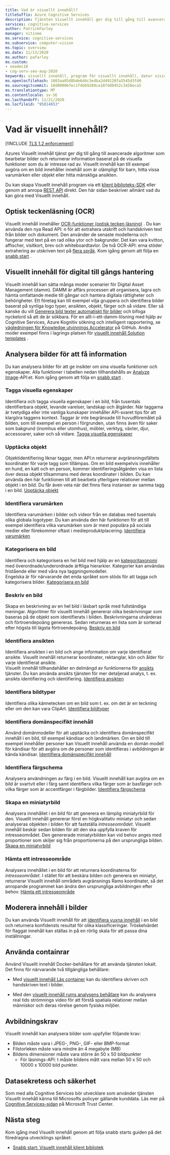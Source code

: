 ```yaml
---
title: Vad är visuellt innehåll?
titleSuffix: Azure Cognitive Services
description: Tjänsten Visuellt innehåll ger dig till gång till avancerade algoritmer för bearbetning av avbildningar och att returnera information.
services: cognitive-services
author: PatrickFarley
manager: nitinme
ms.service: cognitive-services
ms.subservice: computer-vision
ms.topic: overview
ms.date: 11/13/2020
ms.author: pafarley
ms.custom:
- seodec18
- cog-serv-seo-aug-2020
keywords: visuellt innehåll, program för visuellt innehåll, dator vision
ms.openlocfilehash: 1603aa05d8bde6d4c3edba2d49120fa3545d3fd0
ms.sourcegitcommit: 10d00006fec1f4b69289ce18fdd0452c3458eca5
ms.translationtype: MT
ms.contentlocale: sv-SE
ms.lasthandoff: 11/21/2020
ms.locfileid: "95014653"
---
```

# <a name="what-is-computer-vision"></a>Vad är visuellt innehåll?

[!INCLUDE [TLS 1.2 enforcement](../../../includes/cognitive-services-tls-announcement.md)]

Azures Visuellt innehåll tjänst ger dig till gång till avancerade algoritmer som bearbetar bilder och returnerar information baserat på de visuella funktioner som du är intresse rad av. Visuellt innehåll kan till exempel avgöra om en bild innehåller innehåll som är olämpligt för barn, hitta vissa varumärken eller objekt eller hitta mänskliga ansikten.

Du kan skapa Visuellt innehåll program via ett [klient biblioteks-SDK](./quickstarts-sdk/client-library.md) eller genom att anropa [REST API](https://westcentralus.dev.cognitive.microsoft.com/docs/services/computer-vision-v3-1-ga/operations/5d986960601faab4bf452005) direkt. Den här sidan beskriver allmänt vad du kan göra med Visuellt innehåll.

## <a name="optical-character-recognition-ocr"></a>Optisk teckenläsning (OCR)

Visuellt innehåll innehåller [OCR-funktioner (optisk tecken läsning)](concept-recognizing-text.md) . Du kan använda den nya Read API: n för att extrahera utskrift och handskriven text från bilder och dokument. Den använder de senaste modellerna och fungerar med text på en rad olika ytor och bakgrunder. Det kan vara kvitton, affischer, visitkort, brev och whiteboardtavlor. De två OCR-API: erna stöder extrahering av utskriven text på [flera språk](./language-support.md). Kom igång genom att följa en [snabb start](./quickstarts-sdk/client-library.md) .

## <a name="computer-vision-for-digital-asset-management"></a>Visuellt innehåll för digital till gångs hantering

Visuellt innehåll kan sätta många moder scenarier för Digital Asset Management (damm). DAMM är affärs processen att organisera, lagra och hämta omfattande medie till gångar och hantera digitala rättigheter och behörigheter. Ett företag kan till exempel vilja gruppera och identifiera bilder baserat på synliga logo typer, ansikten, objekt, färger och så vidare. Eller så kanske du vill [Generera bild texter automatiskt för bilder](./Tutorials/storage-lab-tutorial.md) och bifoga nyckelord så att de är sökbara. För en allt-i-ett-damm-lösning med hjälp av Cognitive Services, Azure Kognitiv sökning och intelligent rapportering, se [vägledningen för Knowledge utvinnings Accelerator](https://github.com/Azure-Samples/azure-search-knowledge-mining) på GitHub. Andra moder exempel finns i lagrings platsen för [visuellt innehåll Solution templates](https://github.com/Azure-Samples/Cognitive-Services-Vision-Solution-Templates) .

## <a name="analyze-images-for-insight"></a>Analysera bilder för att få information

Du kan analysera bilder för att ge insikter om sina visuella funktioner och egenskaper. Alla funktioner i tabellen nedan tillhandahålls av [Analyze Image](https://westcentralus.dev.cognitive.microsoft.com/docs/services/computer-vision-v3-1-ga/operations/56f91f2e778daf14a499f21b)-API:et. Kom igång genom att följa en [snabb start](./quickstarts-sdk/client-library.md) .


### <a name="tag-visual-features"></a>Tagga visuella egenskaper

Identifiera och tagga visuella egenskaper i en bild, från tusentals identifierbara objekt, levande varelser, landskap och åtgärder. När taggarna är tvetydiga eller inte vanliga kunskaper innehåller API-svaret tips för att klargöra taggens kontext. Taggar är inte begränsade till huvudföremålet på bilden, som till exempel en person i förgrunden, utan finns även för saker som bakgrund (inomhus eller utomhus), möbler, verktyg, växter, djur, accessoarer, saker och så vidare. [Tagga visuella egenskaper](concept-tagging-images.md)

### <a name="detect-objects"></a>Upptäcka objekt

Objektidentifiering liknar taggar, men API:n returnerar avgränsningsfältets koordinater för varje tagg som tillämpas. Om en bild exempelvis innehåller en hund, en katt och en person, kommer identifieringsåtgärden visa en lista över dessa objekt tillsammans med deras koordinater i bilden. Du kan använda den här funktionen till att bearbeta ytterligare relationer mellan objekt i en bild. Du får även veta när det finns flera instanser av samma tagg i en bild. [Upptäcka objekt](concept-object-detection.md)

### <a name="detect-brands"></a>Identifiera varumärken

Identifiera varumärken i bilder och videor från en databas med tusentals olika globala logotyper. Du kan använda den här funktionen för att till exempel identifiera vilka varumärken som är mest populära på sociala medier eller förekommer oftast i medieproduktplacering. [Identifiera varumärken](concept-brand-detection.md)

### <a name="categorize-an-image"></a>Kategorisera en bild

Identifiera och kategorisera en hel bild med hjälp av en [kategoritaxonomi](Category-Taxonomy.md) med överordnade/underordnade ärftliga hierarkier. Kategorier kan användas fristående eller med våra nya taggningsmodeller.<br/>Engelska är för närvarande det enda språket som stöds för att tagga och kategorisera bilder. [Kategorisera en bild](concept-categorizing-images.md)

### <a name="describe-an-image"></a>Beskriv en bild

Skapa en beskrivning av en hel bild i läsbart språk med fullständiga meningar. Algoritmer för visuellt innehåll genererar olika beskrivningar som baseras på de objekt som identifierats i bilden. Beskrivningarna utvärderas och förtroendepoäng genereras. Sedan returneras en lista som är sorterad efter högsta till lägsta förtroendepoäng. [Beskriv en bild](concept-describing-images.md)

### <a name="detect-faces"></a>Identifiera ansikten

Identifiera ansikten i en bild och ange information om varje identifierat ansikte. Visuellt innehåll returnerar koordinater, rektanglar, kön och ålder för varje identifierat ansikte.<br/>Visuellt innehåll tillhandahåller en delmängd av funktionerna för [ansikts](../face/index.yml) tjänster. Du kan använda ansikts tjänsten för mer detaljerad analys, t. ex. ansikts identifiering och identifiering. [Identifiera ansikten](concept-detecting-faces.md)

### <a name="detect-image-types"></a>Identifiera bildtyper

Identifiera olika kännetecken om en bild som t. ex. om det är en teckning eller om den kan vara ClipArt. [Identifiera bildtyper](concept-detecting-image-types.md)

### <a name="detect-domain-specific-content"></a>Identifiera domänspecifikt innehåll

Använd domänmodeller för att upptäcka och identifiera domänspecifikt innehåll i en bild, till exempel kändisar och landmärken. Om en bild till exempel innehåller personer kan Visuellt innehåll använda en domän modell för kändisar för att avgöra om de personer som identifieras i avbildningen är kända kändisar. [Identifiera domänspecifikt innehåll](concept-detecting-domain-content.md)

### <a name="detect-the-color-scheme"></a>Identifiera färgschema

Analysera användningen av färg i en bild. Visuellt innehåll kan avgöra om en bild är svartvit eller i färg samt identifiera vilka färger som är basfärger och vilka färger som är accentfärger i färgbilder. [Identifiera färgschema](concept-detecting-color-schemes.md)

### <a name="generate-a-thumbnail"></a>Skapa en miniatyrbild

Analysera innehållet i en bild för att generera en lämplig miniatyrbild för den. Visuellt innehåll genererar först en högkvalitativ miniatyr och sedan analyseras objekten i bilden för att fastställa *intresseområdet*. Visuellt innehåll beskär sedan bilden för att den ska uppfylla kraven för intresseområdet. Den genererade miniatyrbilden kan vid behov anges med proportioner som skiljer sig från proportionerna på den ursprungliga bilden. [Skapa en miniatyrbild](concept-generating-thumbnails.md)

### <a name="get-the-area-of-interest"></a>Hämta ett intresseområde

Analysera innehållet i en bild för att returnera koordinaterna för *intresseområdet*. I stället för att beskära bilden och generera en miniatyr, returnerar Visuellt innehåll områdets avgränsnings Rams koordinater, så det anropande programmet kan ändra den ursprungliga avbildningen efter behov. [Hämta ett intresseområde](concept-generating-thumbnails.md#area-of-interest)

## <a name="moderate-content-in-images"></a>Moderera innehåll i bilder

Du kan använda Visuellt innehåll för att [identifiera vuxna innehåll](concept-detecting-adult-content.md) i en bild och returnera konfidensts resultat för olika klassificeringar. Tröskelvärdet för flaggat innehåll kan ställas in på en rörlig skala för att passa dina inställningar.

## <a name="use-containers"></a>Använda containrar

Använd Visuellt innehåll Docker-behållare för att använda tjänsten lokalt. Det finns för närvarande två tillgängliga behållare:

* Med [visuellt innehåll Läs container](computer-vision-how-to-install-containers.md) kan du identifiera skriven och handskriven text i bilder.

* Med den [visuellt innehåll rums analysens behållare](spatial-analysis-container.md) kan du analysera real tids strömnings video för att förstå spatiala relationer mellan människor och deras rörelse genom fysiska miljöer.

## <a name="image-requirements"></a>Avbildningskrav

Visuellt innehåll kan analysera bilder som uppfyller följande krav:

- Bilden måste vara i JPEG-, PNG-, GIF- eller BMP-format
- Filstorleken måste vara mindre än 4 megabyte (MB)
- Bildens dimensioner måste vara större än 50 x 50 bildpunkter
  - För läsnings-API: t måste bildens mått vara mellan 50 x 50 och 10000 x 10000 bild punkter.

## <a name="data-privacy-and-security"></a>Datasekretess och säkerhet

Som med alla Cognitive Services bör utvecklare som använder tjänsten Visuellt innehåll känna till Microsofts policyer gällande kunddata. Läs mer på [Cognitive Services-sidan](https://www.microsoft.com/trustcenter/cloudservices/cognitiveservices) på Microsoft Trust Center.

## <a name="next-steps"></a>Nästa steg

Kom igång med Visuellt innehåll genom att följa snabb starts guiden på det föredragna utvecklings språket:

- [Snabb start: Visuellt innehåll klient bibliotek](./quickstarts-sdk/client-library.md)
